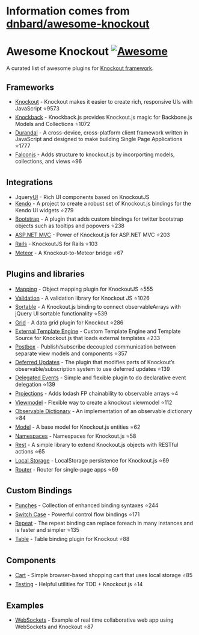 # Information comes from [dnbard/awesome-knockout](https://github.com/dnbard/awesome-knockout)
# Awesome Knockout [![Awesome](https://cdn.rawgit.com/sindresorhus/awesome/d7305f38d29fed78fa85652e3a63e154dd8e8829/media/badge.svg)](https://github.com/sindresorhus/awesome)
A curated list of awesome plugins for [Knockout framework](http://knockoutjs.com/).

## Frameworks
- [Knockout](https://github.com/knockout/knockout) - Knockout makes it easier to create rich, responsive UIs with JavaScript :star:9573
- [Knockback](https://github.com/kmalakoff/knockback) - Knockback.js provides Knockout.js magic for Backbone.js Models and Collections :star:1072
- [Durandal](https://github.com/BlueSpire/Durandal/) - A cross-device, cross-platform client framework written in JavaScript and designed to make building Single Page Applications :star:1777
- [Falconjs](https://github.com/stoodder/falconjs) - Adds structure to knockout.js by incorporting models, collections, and views :star:96

## Integrations
- Jquery[UI](https://github.com/madcapnmckay/Knockout-UI) - Rich UI components based on KnockoutJS
- [Kendo](https://github.com/kendo-labs/knockout-kendo) - A project to create a robust set of Knockout.js bindings for the Kendo UI widgets :star:279
- [Bootstrap](https://github.com/billpull/knockout-bootstrap) - A plugin that adds custom bindings for twitter bootstrap objects such as tooltips and popovers :star:238
- [ASP.NET MVC](https://github.com/AndreyAkinshin/knockout-mvc) - Power of Knockout.js for ASP.NET MVC :star:203
- [Rails](https://github.com/dnagir/knockout-rails) - KnockoutJS for Rails :star:103
- [Meteor](https://github.com/steveluscher/knockout.meteor) - A Knockout-to-Meteor bridge :star:67

## Plugins and libraries
- [Mapping](https://github.com/SteveSanderson/knockout.mapping) - Object mapping plugin for KnockoutJS :star:555
- [Validation](https://github.com/Knockout-Contrib/Knockout-Validation) - A validation library for Knockout JS :star:1026
- [Sortable](https://github.com/rniemeyer/knockout-sortable) - A Knockout.js binding to connect observableArrays with jQuery UI sortable functionality :star:539
- [Grid](https://github.com/Knockout-Contrib/KoGrid) - A data grid plugin for Knockout :star:286
- [External Template Engine](https://github.com/ifandelse/Knockout.js-External-Template-Engine) - Custom Template Engine and Template Source for Knockout.js that loads external templates :star:233
- [Postbox](https://github.com/rniemeyer/knockout-postbox) - Publish/subscribe decoupled communication between separate view models and components :star:357
- [Deferred Updates](https://github.com/mbest/knockout-deferred-updates) - The plugin that modifies parts of Knockout’s observable/subscription system to use deferred updates :star:139
- [Delegated Events](https://github.com/rniemeyer/knockout-delegatedEvents) - Simple and flexible plugin to do declarative event delegation :star:139
- [Projections](https://github.com/profiscience/ko-projections) - Adds lodash FP chainability to observable arrays :star:4
- [Viewmodel](https://github.com/coderenaissance/knockout.viewmodel) - Flexible way to create a knockout viewmodel :star:112
- [Observable Dictionary](https://github.com/jamesfoster/knockout.observableDictionary) - An implementation of an observable dictionary :star:84
- [Model](https://github.com/thelinuxlich/knockout.model) - A base model for Knockout.js entities :star:62
- [Namespaces](https://github.com/hunterloftis/knockout.namespaces) - Namespaces for Knockout.js :star:58
- [Rest](https://github.com/frapontillo/knockout-rest) - A simple library to extend Knockout.js objects with RESTful actions :star:65
- [Local Storage](https://github.com/jimrhoskins/knockout.localStorage) - LocalStorage persistence for Knockout.js :star:69
- [Router](https://github.com/profiscience/ko-component-router) - Router for single-page apps :star:69

## Custom Bindings
- [Punches](https://github.com/mbest/knockout.punches) - Collection of enhanced binding syntaxes :star:244
- [Switch Case](https://github.com/mbest/knockout-switch-case) - Powerful control flow bindings :star:171
- [Repeat](https://github.com/mbest/knockout-repeat) - The repeat binding can replace foreach in many instances and is faster and simpler :star:135
- [Table](https://github.com/mbest/knockout-table) - Table binding plugin for Knockout :star:88

## Components
- [Cart](https://github.com/robconery/knockout-cart) - Simple browser-based shopping cart that uses local storage :star:85
- [Testing](https://github.com/profiscience/ko-component-tester) - Helpful utilities for TDD + Knockout.js :star:14

## Examples
- [WebSockets](https://github.com/carlhoerberg/knockout-websocket-example) - Example of real time collaborative web app using WebSockets and Knockout :star:87

